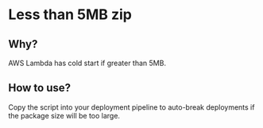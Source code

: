 # Less than 5MB zip

## Why?

AWS Lambda has cold start if greater than 5MB.

## How to use?

Copy the script into your deployment pipeline to auto-break deployments if the package size will be too large.